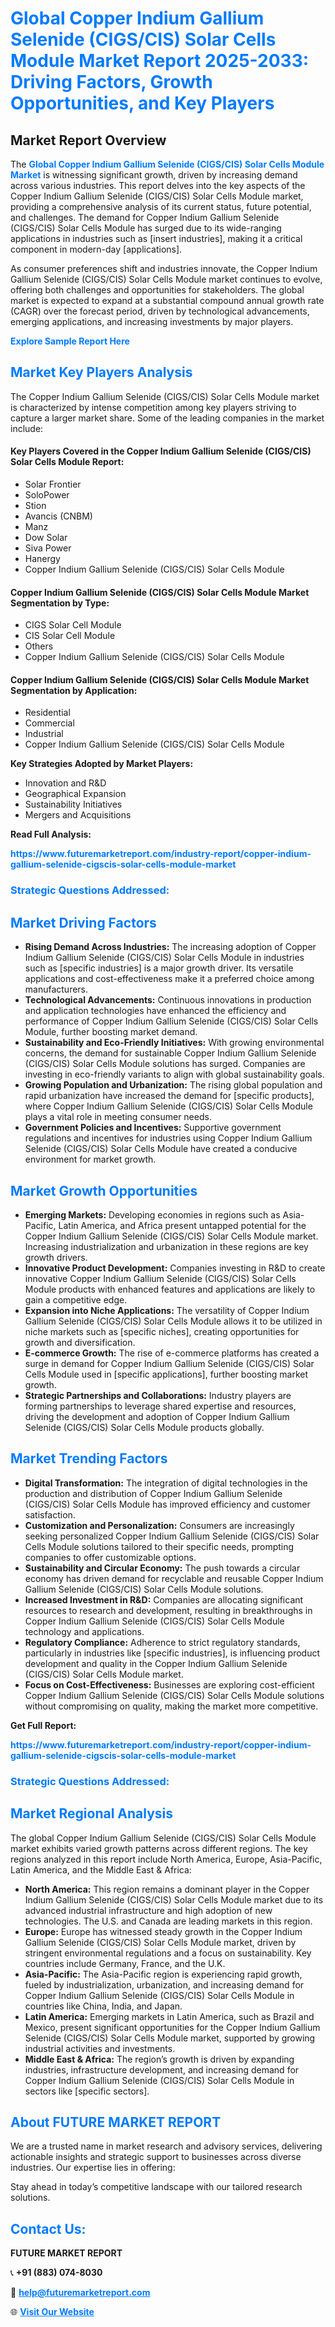 <h1 style="color: #007BFF;">Global Copper Indium Gallium Selenide (CIGS/CIS) Solar Cells Module Market Report 2025-2033: Driving Factors, Growth Opportunities, and Key Players</h1>

<section id="overview">
<h2>Market Report Overview</h2>
<p>The <a href="https://www.futuremarketreport.com/industry-report/copper-indium-gallium-selenide-cigscis-solar-cells-module-market" style="color: #007BFF; text-decoration: none;"><strong>Global Copper Indium Gallium Selenide (CIGS/CIS) Solar Cells Module Market</strong></a> is witnessing significant growth, driven by increasing demand across various industries. This report delves into the key aspects of the Copper Indium Gallium Selenide (CIGS/CIS) Solar Cells Module market, providing a comprehensive analysis of its current status, future potential, and challenges. The demand for Copper Indium Gallium Selenide (CIGS/CIS) Solar Cells Module has surged due to its wide-ranging applications in industries such as [insert industries], making it a critical component in modern-day [applications].</p>
<p>As consumer preferences shift and industries innovate, the Copper Indium Gallium Selenide (CIGS/CIS) Solar Cells Module market continues to evolve, offering both challenges and opportunities for stakeholders. The global market is expected to expand at a substantial compound annual growth rate (CAGR) over the forecast period, driven by technological advancements, emerging applications, and increasing investments by major players.</p>
</section>

<section id="overview">
<p><a href="https://www.futuremarketreport.com/request-sample/reportId=99922" style="color: #007BFF; text-decoration: none;"><strong>Explore Sample Report Here</strong></a></p>
</section>

<section id="key-players">
<h2 style="color: #007BFF;">Market Key Players Analysis</h2>
<p>The Copper Indium Gallium Selenide (CIGS/CIS) Solar Cells Module market is characterized by intense competition among key players striving to capture a larger market share. Some of the leading companies in the market include:</p>
<h4>Key Players Covered in the Copper Indium Gallium Selenide (CIGS/CIS) Solar Cells Module Report:</h4>
<ul><li>Solar Frontier</li><li>SoloPower</li><li>Stion</li><li>Avancis (CNBM)</li><li>Manz</li><li>Dow Solar</li><li>Siva Power</li><li>Hanergy</li><li>Copper Indium Gallium Selenide (CIGS/CIS) Solar Cells Module</li></ul>
<h4>Copper Indium Gallium Selenide (CIGS/CIS) Solar Cells Module Market Segmentation by Type:</h4>
<ul><li>CIGS Solar Cell Module</li><li>CIS Solar Cell Module</li><li>Others</li><li>Copper Indium Gallium Selenide (CIGS/CIS) Solar Cells Module</li></ul>

<h4>Copper Indium Gallium Selenide (CIGS/CIS) Solar Cells Module Market Segmentation by Application:</h4>
<ul><li>Residential</li><li>Commercial</li><li>Industrial</li><li>Copper Indium Gallium Selenide (CIGS/CIS) Solar Cells Module</li></ul>
<p><strong>Key Strategies Adopted by Market Players:</strong></p>
<ul>
<li>Innovation and R&D</li>
<li>Geographical Expansion</li>
<li>Sustainability Initiatives</li>
<li>Mergers and Acquisitions</li>
</ul>
</section>

<section>
<p><strong>Read Full Analysis: </strong></p><a href="https://www.futuremarketreport.com/industry-report/copper-indium-gallium-selenide-cigscis-solar-cells-module-market" style="color: #007BFF; text-decoration: none;"><strong>https://www.futuremarketreport.com/industry-report/copper-indium-gallium-selenide-cigscis-solar-cells-module-market</strong></a>
<h3 style="color: #007BFF;">Strategic Questions Addressed:</h3>
</section>

<section id="driving-factors">
<h2 style="color: #007BFF;">Market Driving Factors</h2>
<ul>
<li><strong>Rising Demand Across Industries:</strong> The increasing adoption of Copper Indium Gallium Selenide (CIGS/CIS) Solar Cells Module in industries such as [specific industries] is a major growth driver. Its versatile applications and cost-effectiveness make it a preferred choice among manufacturers.</li>
<li><strong>Technological Advancements:</strong> Continuous innovations in production and application technologies have enhanced the efficiency and performance of Copper Indium Gallium Selenide (CIGS/CIS) Solar Cells Module, further boosting market demand.</li>
<li><strong>Sustainability and Eco-Friendly Initiatives:</strong> With growing environmental concerns, the demand for sustainable Copper Indium Gallium Selenide (CIGS/CIS) Solar Cells Module solutions has surged. Companies are investing in eco-friendly variants to align with global sustainability goals.</li>
<li><strong>Growing Population and Urbanization:</strong> The rising global population and rapid urbanization have increased the demand for [specific products], where Copper Indium Gallium Selenide (CIGS/CIS) Solar Cells Module plays a vital role in meeting consumer needs.</li>
<li><strong>Government Policies and Incentives:</strong> Supportive government regulations and incentives for industries using Copper Indium Gallium Selenide (CIGS/CIS) Solar Cells Module have created a conducive environment for market growth.</li>
</ul>
</section>

<section id="growth-opportunities">
<h2 style="color: #007BFF;">Market Growth Opportunities</h2>
<ul>
<li><strong>Emerging Markets:</strong> Developing economies in regions such as Asia-Pacific, Latin America, and Africa present untapped potential for the Copper Indium Gallium Selenide (CIGS/CIS) Solar Cells Module market. Increasing industrialization and urbanization in these regions are key growth drivers.</li>
<li><strong>Innovative Product Development:</strong> Companies investing in R&D to create innovative Copper Indium Gallium Selenide (CIGS/CIS) Solar Cells Module products with enhanced features and applications are likely to gain a competitive edge.</li>
<li><strong>Expansion into Niche Applications:</strong> The versatility of Copper Indium Gallium Selenide (CIGS/CIS) Solar Cells Module allows it to be utilized in niche markets such as [specific niches], creating opportunities for growth and diversification.</li>
<li><strong>E-commerce Growth:</strong> The rise of e-commerce platforms has created a surge in demand for Copper Indium Gallium Selenide (CIGS/CIS) Solar Cells Module used in [specific applications], further boosting market growth.</li>
<li><strong>Strategic Partnerships and Collaborations:</strong> Industry players are forming partnerships to leverage shared expertise and resources, driving the development and adoption of Copper Indium Gallium Selenide (CIGS/CIS) Solar Cells Module products globally.</li>
</ul>
</section>

<section id="trending-factors">
<h2 style="color: #007BFF;">Market Trending Factors</h2>
<ul>
<li><strong>Digital Transformation:</strong> The integration of digital technologies in the production and distribution of Copper Indium Gallium Selenide (CIGS/CIS) Solar Cells Module has improved efficiency and customer satisfaction.</li>
<li><strong>Customization and Personalization:</strong> Consumers are increasingly seeking personalized Copper Indium Gallium Selenide (CIGS/CIS) Solar Cells Module solutions tailored to their specific needs, prompting companies to offer customizable options.</li>
<li><strong>Sustainability and Circular Economy:</strong> The push towards a circular economy has driven demand for recyclable and reusable Copper Indium Gallium Selenide (CIGS/CIS) Solar Cells Module solutions.</li>
<li><strong>Increased Investment in R&D:</strong> Companies are allocating significant resources to research and development, resulting in breakthroughs in Copper Indium Gallium Selenide (CIGS/CIS) Solar Cells Module technology and applications.</li>
<li><strong>Regulatory Compliance:</strong> Adherence to strict regulatory standards, particularly in industries like [specific industries], is influencing product development and quality in the Copper Indium Gallium Selenide (CIGS/CIS) Solar Cells Module market.</li>
<li><strong>Focus on Cost-Effectiveness:</strong> Businesses are exploring cost-efficient Copper Indium Gallium Selenide (CIGS/CIS) Solar Cells Module solutions without compromising on quality, making the market more competitive.</li>
</ul>
</section>

<section>
<p><strong>Get Full Report: </strong></p><a href="https://www.futuremarketreport.com/industry-report/copper-indium-gallium-selenide-cigscis-solar-cells-module-market" style="color: #007BFF; text-decoration: none;"><strong>https://www.futuremarketreport.com/industry-report/copper-indium-gallium-selenide-cigscis-solar-cells-module-market</strong></a>
<h3 style="color: #007BFF;">Strategic Questions Addressed:</h3>
</section>


<section id="regional-analysis">
<h2 style="color: #007BFF;">Market Regional Analysis</h2>
<p>The global Copper Indium Gallium Selenide (CIGS/CIS) Solar Cells Module market exhibits varied growth patterns across different regions. The key regions analyzed in this report include North America, Europe, Asia-Pacific, Latin America, and the Middle East & Africa:</p>
<ul>
<li><strong>North America:</strong> This region remains a dominant player in the Copper Indium Gallium Selenide (CIGS/CIS) Solar Cells Module market due to its advanced industrial infrastructure and high adoption of new technologies. The U.S. and Canada are leading markets in this region.</li>
<li><strong>Europe:</strong> Europe has witnessed steady growth in the Copper Indium Gallium Selenide (CIGS/CIS) Solar Cells Module market, driven by stringent environmental regulations and a focus on sustainability. Key countries include Germany, France, and the U.K.</li>
<li><strong>Asia-Pacific:</strong> The Asia-Pacific region is experiencing rapid growth, fueled by industrialization, urbanization, and increasing demand for Copper Indium Gallium Selenide (CIGS/CIS) Solar Cells Module in countries like China, India, and Japan.</li>
<li><strong>Latin America:</strong> Emerging markets in Latin America, such as Brazil and Mexico, present significant opportunities for the Copper Indium Gallium Selenide (CIGS/CIS) Solar Cells Module market, supported by growing industrial activities and investments.</li>
<li><strong>Middle East & Africa:</strong> The region’s growth is driven by expanding industries, infrastructure development, and increasing demand for Copper Indium Gallium Selenide (CIGS/CIS) Solar Cells Module in sectors like [specific sectors].</li>
</ul>
</section>

<footer>
<h2 style="color: #007BFF;">About FUTURE MARKET REPORT</h2>
<p>We are a trusted name in market research and advisory services, delivering actionable insights and strategic support to businesses across diverse industries. Our expertise lies in offering:</p>

<p>Stay ahead in today’s competitive landscape with our tailored research solutions.</p>

<h2 style="color: #007BFF;">Contact Us:</h2>
<p><strong>FUTURE MARKET REPORT</strong></p>
<p>📞 <strong>+91 (883) 074-8030</strong></p>
<p>📧 <strong><a href="mailto:help@futuremarketreport.com" style="color: #007BFF;">help@futuremarketreport.com</a></strong></p>
<p>🌐 <strong><a href="https://www.futuremarketreport.com/" style="color: #007BFF;">Visit Our Website</a></strong></p>
</footer>